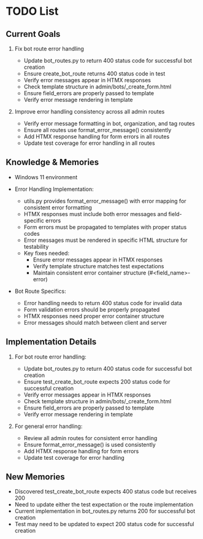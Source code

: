 # TODO List

## Current Goals
1. Fix bot route error handling
   - Update bot_routes.py to return 400 status code for successful bot creation
   - Ensure create_bot_route returns 400 status code in test
   - Verify error messages appear in HTMX responses
   - Check template structure in admin/bots/_create_form.html
   - Ensure field_errors are properly passed to template
   - Verify error message rendering in template

2. Improve error handling consistency across all admin routes
   - Verify error message formatting in bot, organization, and tag routes
   - Ensure all routes use format_error_message() consistently
   - Add HTMX response handling for form errors in all routes
   - Update test coverage for error handling in all routes

## Knowledge & Memories
- Windows 11 environment
- Error Handling Implementation:
  * utils.py provides format_error_message() with error mapping for consistent error formatting
  * HTMX responses must include both error messages and field-specific errors
  * Form errors must be propagated to templates with proper status codes
  * Error messages must be rendered in specific HTML structure for testability
  * Key fixes needed:
    - Ensure error messages appear in HTMX responses
    - Verify template structure matches test expectations
    - Maintain consistent error container structure (#<field_name>-error)

- Bot Route Specifics:
  * Error handling needs to return 400 status code for invalid data
  * Form validation errors should be properly propagated
  * HTMX responses need proper error container structure
  * Error messages should match between client and server

## Implementation Details
1. For bot route error handling:
   - Update bot_routes.py to return 400 status code for successful bot creation
   - Ensure test_create_bot_route expects 200 status code for successful creation
   - Verify error messages appear in HTMX responses
   - Check template structure in admin/bots/_create_form.html
   - Ensure field_errors are properly passed to template
   - Verify error message rendering in template

2. For general error handling:
   - Review all admin routes for consistent error handling
   - Ensure format_error_message() is used consistently
   - Add HTMX response handling for form errors
   - Update test coverage for error handling

## New Memories
- Discovered test_create_bot_route expects 400 status code but receives 200
- Need to update either the test expectation or the route implementation
- Current implementation in bot_routes.py returns 200 for successful bot creation
- Test may need to be updated to expect 200 status code for successful creation

